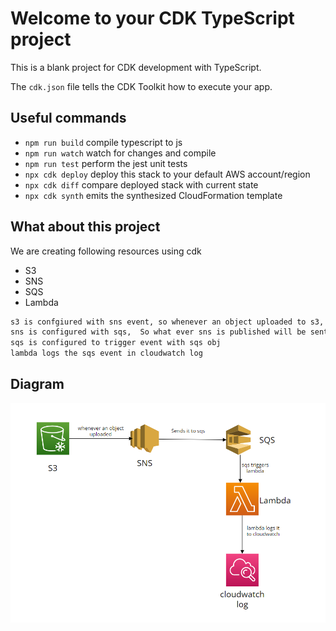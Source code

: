 # Welcome to your CDK TypeScript project

This is a blank project for CDK development with TypeScript.

The `cdk.json` file tells the CDK Toolkit how to execute your app.

## Useful commands

- `npm run build` compile typescript to js
- `npm run watch` watch for changes and compile
- `npm run test` perform the jest unit tests
- `npx cdk deploy` deploy this stack to your default AWS account/region
- `npx cdk diff` compare deployed stack with current state
- `npx cdk synth` emits the synthesized CloudFormation template

## What about this project

We are creating following resources using cdk

- S3
- SNS
- SQS
- Lambda

```txt
s3 is confgiured with sns event, so whenever an object uploaded to s3, which will notify to sns.
sns is configured with sqs,  So what ever sns is published will be sent to sqs
sqs is configured to trigger event with sqs obj
lambda logs the sqs event in cloudwatch log
```

## Diagram

![alt text](image.png)
